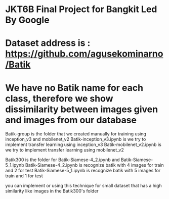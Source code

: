 # JKT6B Final Project for Bangkit Led By Google
# Dataset address is : https://github.com/agusekominarno/Batik
#
# We have no Batik name for each class, therefore we show dissimilarity between images given and images from our database
 Batik-group is the folder that we created manually for training using inception_v3 and mobilenet_v2
 Batik-inception_v3.ipynb is we try to implement transfer learning using inception_v3
 Batik-mobilenet_v2.ipynb is we try to implement transfer learning using mobilenet_v2

 Batik300 is the folder for Batik-Siamese-4_2.ipynb and Batik-Siamese-5_1.ipynb
 Batik-Siamese-4_2.ipynb is recognize batik with 4 images for train and 2 for test
 Batik-Siamese-5_1.ipynb is recognize batik with 5 images for train and 1 for test

 you can implement or using this technique for small dataset that has a high similarity like images in the Batik300's folder
 
 

